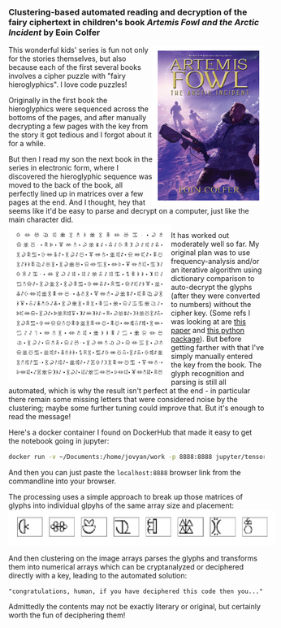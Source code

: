 ### Clustering-based automated reading and decryption of the fairy ciphertext in children's book _Artemis Fowl and the Arctic Incident_ by Eoin Colfer
<img src="bookcover.jpg" width="200" align="right" style="border: 10px solid white">

This wonderful kids' series is fun not only for the stories themselves, but also because each of the first several books involves a cipher puzzle with "fairy hieroglyphics".  I love code puzzles!  

Originally in the first book the hieroglyphics were sequenced across the bottoms of the pages, and after manually decrypting a few pages with the key from the story it got tedious and I forgot about it for a while.  

But then I read my son the next book in the series in electronic form, where I discovered the hieroglyphic sequence was moved to the back of the book, all perfectly lined up in matrices over a few pages at the end.  And I thought, hey that seems like it'd be easy to parse and decrypt on a computer, just like the main character did.  
<img src="glyph_matrix.png" width="300" align="left" style="border: 10px solid white">

It has worked out moderately well so far.  My original plan was to use frequency-analysis and/or an iterative algorithm using dictionary comparison to auto-decrypt the glyphs (after they were converted to numbers) without the cipher key.  (Some refs I was looking at are <a href="http://cse.ucdenver.edu/~rhilton/docs/Cryptanalysis-Against-Monosub-Ciphers.pdf">this paper</a> and <a href="http://practicalcryptography.com/cryptanalysis/stochastic-searching/cryptanalysis-simple-substitution-cipher/#python-code">this python package</a>).  But before getting farther with that I've simply manually entered the key from the book.  The glyph recognition and parsing is still all automated, which is why the result isn't perfect at the end - in particular there remain some missing letters that were considered noise by the clustering; maybe some further tuning could improve that.  But it's enough to read the message!

Here's a docker container I found on DockerHub that made it easy to get the notebook going in jupyter:

```bash
docker run -v ~/Documents:/home/jovyan/work -p 8888:8888 jupyter/tensorflow-notebook:latest
```
  
And then you can just paste the `localhost:8888` browser link from the commandline into your browser.

The processing uses a simple approach to break up those matrices of glyphs into individual glpyhs of the same array size and placement:  
<img src="glyphs.png" height=50 style="border: 10px solid white">

And then clustering on the image arrays parses the glyphs and transforms them into numerical arrays which can be cryptanalyzed or deciphered directly with a key, leading to the automated solution:  

```
"congratulations, human, if you have deciphered this code then you..."
```

Admittedly the contents may not be exactly literary or original, but certainly worth the fun of deciphering them!